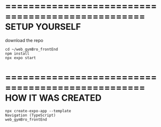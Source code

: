 ==================================================
SETUP YOURSELF
==================================================
download the repo
```
cd ~/web_gymBro_frontEnd
npm install
npx expo start
```
==================================================
 HOW IT WAS CREATED
==================================================
```
npx create-expo-app --template
Navigation (TypeScript)
web_gymBro_frontEnd
```